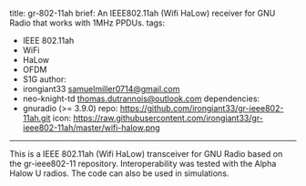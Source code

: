 title: gr-802-11ah
brief: An IEEE802.11ah (Wifi HaLow) receiver for GNU Radio that works with 1MHz PPDUs.
tags:
  - IEEE 802.11ah
  - WiFi
  - HaLow
  - OFDM
  - S1G
author:
  - irongiant33 <samuelmiller0714@gmail.com>
  - neo-knight-td <thomas.dutrannois@outlook.com>
dependencies:
  - gnuradio (>= 3.9.0)
repo: https://github.com/irongiant33/gr-ieee802-11ah.git
icon: https://raw.githubusercontent.com/irongiant33/gr-ieee802-11ah/master/wifi-halow.png
---

This is a IEEE 802.11ah (Wifi HaLow) transceiver for GNU Radio based on the gr-ieee802-11 repository. Interoperability was tested with the Alpha Halow U radios. The code can also be used in simulations.
